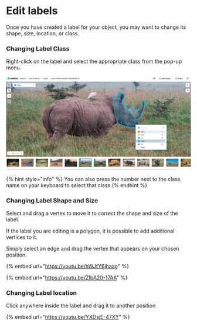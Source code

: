 # Edit labels

Once you have created a label for your object, you may want to change its shape, size, location, or class.

### Changing Label Class

Right-click on the label and select the appropriate class from the pop-up menu.

![](../.gitbook/assets/screen-shot-2021-08-19-at-1.03.26-pm.png)

{% hint style="info" %}
You can also press the number next to the class name on your keyboard to select that class
{% endhint %}

### Changing Label Shape and Size

Select and drag a vertex to move it to correct the shape and size of the label.

If the label you are editing is a polygon, it is possible to add additional vertices to it.

Simply select an edge and drag the vertex that appears on your chosen position.

{% embed url="https://youtu.be/hWJfY6jhaag" %}

{% embed url="https://youtu.be/ZIbA20-17AA" %}

### Changing Label location

Click anywhere inside the label and drag it to another position

{% embed url="https://youtu.be/YXDsjE-47XY" %}
